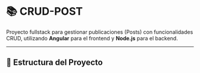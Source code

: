 # 📚 CRUD-POST

Proyecto fullstack para gestionar publicaciones (Posts) con funcionalidades CRUD, utilizando **Angular** para el frontend y **Node.js** para el backend.

---

## 📁 Estructura del Proyecto


